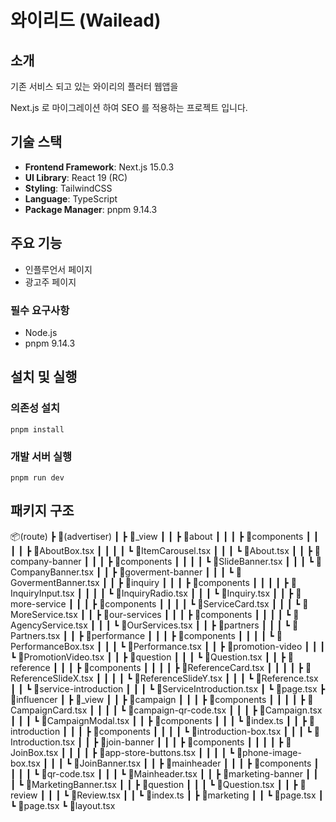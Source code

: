 # 와이리드 (Wailead)

## 소개
기존 서비스 되고 있는 와이리의 플러터 웹앱을

Next.js 로 마이그레이션 하여 SEO 를 적용하는 프로젝트 입니다.

## 기술 스택
- **Frontend Framework**: Next.js 15.0.3
- **UI Library**: React 19 (RC)
- **Styling**: TailwindCSS
- **Language**: TypeScript
- **Package Manager**: pnpm 9.14.3

## 주요 기능
- 인플루언서 페이지
- 광고주 페이지

### 필수 요구사항
- Node.js
- pnpm 9.14.3

## 설치 및 실행
### 의존성 설치
`pnpm install`
### 개발 서버 실행
`pnpm run dev`

## 패키지 구조
📦(route)
 ┣ 📂(advertiser)
 ┃ ┣ 📂_view
 ┃ ┃ ┣ 📂about
 ┃ ┃ ┃ ┣ 📂components
 ┃ ┃ ┃ ┃ ┣ 📜AboutBox.tsx
 ┃ ┃ ┃ ┃ ┗ 📜ItemCarousel.tsx
 ┃ ┃ ┃ ┗ 📜About.tsx
 ┃ ┃ ┣ 📂company-banner
 ┃ ┃ ┃ ┣ 📂components
 ┃ ┃ ┃ ┃ ┗ 📜SlideBanner.tsx
 ┃ ┃ ┃ ┗ 📜CompanyBanner.tsx
 ┃ ┃ ┣ 📂goverment-banner
 ┃ ┃ ┃ ┗ 📜GovermentBanner.tsx
 ┃ ┃ ┣ 📂inquiry
 ┃ ┃ ┃ ┣ 📂components
 ┃ ┃ ┃ ┃ ┣ 📜InquiryInput.tsx
 ┃ ┃ ┃ ┃ ┗ 📜InquiryRadio.tsx
 ┃ ┃ ┃ ┗ 📜Inquiry.tsx
 ┃ ┃ ┣ 📂more-service
 ┃ ┃ ┃ ┣ 📂components
 ┃ ┃ ┃ ┃ ┗ 📜ServiceCard.tsx
 ┃ ┃ ┃ ┗ 📜MoreService.tsx
 ┃ ┃ ┣ 📂our-services
 ┃ ┃ ┃ ┣ 📂components
 ┃ ┃ ┃ ┃ ┗ 📜AgencyService.tsx
 ┃ ┃ ┃ ┗ 📜OurServices.tsx
 ┃ ┃ ┣ 📂partners
 ┃ ┃ ┃ ┗ 📜Partners.tsx
 ┃ ┃ ┣ 📂performance
 ┃ ┃ ┃ ┣ 📂components
 ┃ ┃ ┃ ┃ ┗ 📜PerformanceBox.tsx
 ┃ ┃ ┃ ┗ 📜Performance.tsx
 ┃ ┃ ┣ 📂promotion-video
 ┃ ┃ ┃ ┗ 📜PromotionVideo.tsx
 ┃ ┃ ┣ 📂question
 ┃ ┃ ┃ ┗ 📜Question.tsx
 ┃ ┃ ┣ 📂reference
 ┃ ┃ ┃ ┣ 📂components
 ┃ ┃ ┃ ┃ ┣ 📜ReferenceCard.tsx
 ┃ ┃ ┃ ┃ ┣ 📜ReferenceSlideX.tsx
 ┃ ┃ ┃ ┃ ┗ 📜ReferenceSlideY.tsx
 ┃ ┃ ┃ ┗ 📜Reference.tsx
 ┃ ┃ ┗ 📂service-introduction
 ┃ ┃ ┃ ┗ 📜ServiceIntroduction.tsx
 ┃ ┗ 📜page.tsx
 ┣ 📂influencer
 ┃ ┣ 📂_view
 ┃ ┃ ┣ 📂campaign
 ┃ ┃ ┃ ┣ 📂components
 ┃ ┃ ┃ ┃ ┣ 📜CampaignCard.tsx
 ┃ ┃ ┃ ┃ ┗ 📜campaign-qr-code.tsx
 ┃ ┃ ┃ ┣ 📜Campaign.tsx
 ┃ ┃ ┃ ┗ 📜CampaignModal.tsx
 ┃ ┃ ┣ 📂components
 ┃ ┃ ┃ ┗ 📜index.ts
 ┃ ┃ ┣ 📂introduction
 ┃ ┃ ┃ ┣ 📂components
 ┃ ┃ ┃ ┃ ┗ 📜introduction-box.tsx
 ┃ ┃ ┃ ┗ 📜Introduction.tsx
 ┃ ┃ ┣ 📂join-banner
 ┃ ┃ ┃ ┣ 📂components
 ┃ ┃ ┃ ┃ ┣ 📜JoinBox.tsx
 ┃ ┃ ┃ ┃ ┣ 📜app-store-buttons.tsx
 ┃ ┃ ┃ ┃ ┗ 📜phone-image-box.tsx
 ┃ ┃ ┃ ┗ 📜JoinBanner.tsx
 ┃ ┃ ┣ 📂mainheader
 ┃ ┃ ┃ ┣ 📂components
 ┃ ┃ ┃ ┃ ┗ 📜qr-code.tsx
 ┃ ┃ ┃ ┗ 📜Mainheader.tsx
 ┃ ┃ ┣ 📂marketing-banner
 ┃ ┃ ┃ ┗ 📜MarketingBanner.tsx
 ┃ ┃ ┣ 📂question
 ┃ ┃ ┃ ┗ 📜Question.tsx
 ┃ ┃ ┣ 📂review
 ┃ ┃ ┃ ┗ 📜Review.tsx
 ┃ ┃ ┗ 📜index.ts
 ┃ ┣ 📂marketing
 ┃ ┃ ┗ 📜page.tsx
 ┃ ┗ 📜page.tsx
 ┗ 📜layout.tsx
